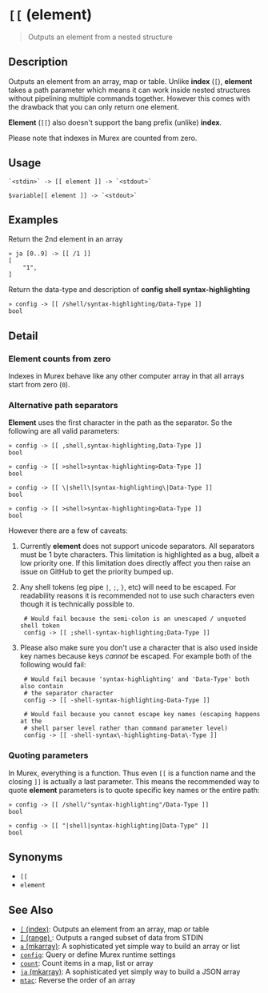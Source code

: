 # `[[` (element)

> Outputs an element from a nested structure

## Description

Outputs an element from an array, map or table. Unlike **index** (`[`),
**element** takes a path parameter which means it can work inside nested
structures without pipelining multiple commands together. However this
comes with the drawback that you can only return one element.

**Element** (`[[`) also doesn't support the bang prefix (unlike) **index**.

Please note that indexes in Murex are counted from zero.

## Usage

    `<stdin>` -> [[ element ]] -> `<stdout>`

    $variable[[ element ]] -> `<stdout>`

## Examples

Return the 2nd element in an array

    » ja [0..9] -> [[ /1 ]]
    [
        "1",
    ]

Return the data-type and description of **config shell syntax-highlighting**

    » config -> [[ /shell/syntax-highlighting/Data-Type ]]
    bool

## Detail

### Element counts from zero

Indexes in Murex behave like any other computer array in that all arrays
start from zero (`0`).

### Alternative path separators

**Element** uses the first character in the path as the separator. So the
following are all valid parameters:

    » config -> [[ ,shell,syntax-highlighting,Data-Type ]]
    bool

    » config -> [[ >shell>syntax-highlighting>Data-Type ]]
    bool

    » config -> [[ \|shell\|syntax-highlighting\|Data-Type ]]
    bool

    » config -> [[ >shell>syntax-highlighting>Data-Type ]]
    bool

However there are a few of caveats:

1.  Currently **element** does not support unicode separators. All separators
    must be 1 byte characters. This limitation is highlighted as a bug, albeit
    a low priority one. If this limitation does directly affect you then raise
    an issue on GitHub to get the priority bumped up.

2.  Any shell tokens (eg pipe `|`, `;`, `}`, etc) will need to be escaped. For
    readability reasons it is recommended not to use such characters even
    though it is technically possible to.

         # Would fail because the semi-colon is an unescaped / unquoted shell token
         config -> [[ ;shell-syntax-highlighting;Data-Type ]]

3.  Please also make sure you don't use a character that is also used inside
    key names because keys _cannot_ be escaped. For example both of the
    following would fail:

         # Would fail because 'syntax-highlighting' and 'Data-Type' both also contain
         # the separator character
         config -> [[ -shell-syntax-highlighting-Data-Type ]]

         # Would fail because you cannot escape key names (escaping happens at the
         # shell parser level rather than command parameter level)
         config -> [[ -shell-syntax\-highlighting-Data\-Type ]]

### Quoting parameters

In Murex, everything is a function. Thus even `[[` is a function name and
the closing `]]` is actually a last parameter. This means the recommended way
to quote **element** parameters is to quote specific key names or the entire
path:

    » config -> [[ /shell/"syntax-highlighting"/Data-Type ]]
    bool

    » config -> [[ "|shell|syntax-highlighting|Data-Type" ]]
    bool

## Synonyms

- `[[`
- `element`

## See Also

- [`[` (index)](./index2.md):
  Outputs an element from an array, map or table
- [`[` (range) ](./range.md):
  Outputs a ranged subset of data from STDIN
- [`a` (mkarray)](./a.md):
  A sophisticated yet simple way to build an array or list
- [`config`](./config.md):
  Query or define Murex runtime settings
- [`count`](./count.md):
  Count items in a map, list or array
- [`ja` (mkarray)](./ja.md):
  A sophisticated yet simply way to build a JSON array
- [`mtac`](./mtac.md):
  Reverse the order of an array
